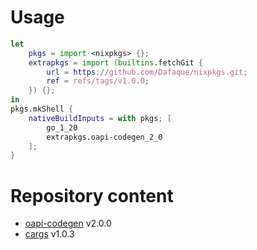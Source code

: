 # Usage
```nix
let
    pkgs = import <nixpkgs> {};
    extrapkgs = import (builtins.fetchGit {
        url = https://github.com/Dafaque/nixpkgs.git;
        ref = refs/tags/v1.0.0;
    }) {};
in
pkgs.mkShell {
    nativeBuildInputs = with pkgs; [
        go_1_20
        extrapkgs.oapi-codegen_2_0
    ];
}
```

# Repository content
* [oapi-codegen](https://github.com/deepmap/oapi-codegen) v2.0.0
* [cargs](https://github.com/Dafaque/cargs) v1.0.3
